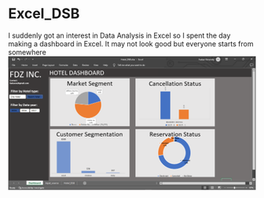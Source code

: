 # Excel_DSB
I suddenly got an interest in Data Analysis in Excel so I spent the day making a dashboard in Excel. It may not look good but everyone starts from somewhere
![Dashboard Preview](Capture.PNG)
